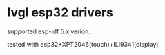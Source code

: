 # lvgl esp32 drivers

supported esp-idf 5.x verion.

tested with esp32+XPT2046(touch)+ILI9341(display)
